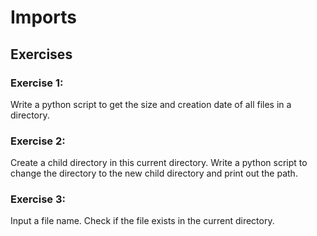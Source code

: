 # Imports

## Exercises

### Exercise 1:

Write a python script to get the size and creation date of all files in a directory.

### Exercise 2:

Create a child directory in this current directory. Write a python script to change the directory to the new child directory and print out the path.

### Exercise 3:

Input a file name. Check if the file exists in the current directory.
